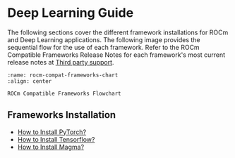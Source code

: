 # Deep Learning Guide

The following sections cover the different framework installations for ROCm and
Deep Learning applications. The following image provides
the sequential flow for the use of each framework. Refer to the ROCm Compatible
Frameworks Release Notes for each framework's most current release notes at
[Third party support](../about/compatibility/3rd_party_support_matrix).

```{figure} ../data/tutorials/install/magma_install/magma005.png
:name: rocm-compat-frameworks-chart
:align: center

ROCm Compatible Frameworks Flowchart
```

## Frameworks Installation

- [How to Install PyTorch?](../tutorials/install/pytorch_install)
- [How to Install Tensorflow?](../tutorials/install/tensorflow_install)
- [How to Install Magma?](../tutorials/install/magma_install)
